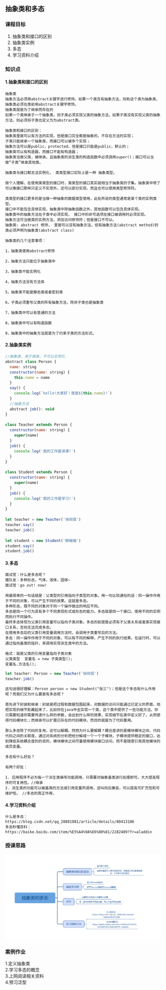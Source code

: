 ## 抽象类和多态

### 课程目标

1. 抽象类和接口的区别
2. 抽象类实例
3. 多态
4. 学习资料介绍

### 知识点

#### 1.抽象类和接口的区别
    抽象类
    抽象方法必须用abstract关键字进行修饰。如果一个类含有抽象方法，则称这个类为抽象类，抽象类必须在类前用abstract关键字修饰。
    抽象类就是为了继承而存在的
    如果一个类继承于一个抽象类，则子类必须实现父类的抽象方法。如果子类没有实现父类的抽象方法，则必须将子类也定义为为abstract类。

    抽象类和接口的区别：
    抽象类里面可以有方法的实现，但是接口完全都是抽象的，不存在方法的实现；
    子类只能继承一个抽象类，而接口可以被多个实现；
    抽象方法可以是public，protected，但是接口只能是public，默认的；
    抽象类可以有构造器，而接口不能有构造器；
    抽象类当做父类，被继承。且抽象类的派生类的构造函数中必须调用super()；接口可以当做“子类”继承其他类。

    抽象类与接口都无法实例化， 类类型接口实际上是一种 抽象类型。

    按个人理解，在使用类类型的接口时，类类型的接口其实就相当于抽象类的子集。抽象类中除了可以像接口那样只定义不实现外，还可以部分实现，而且也可以使用类型修饰符。

    类类型的接口更多的是当做一种抽象的数据类型使用，此处所说的类型通常是某个类的实例类型。
    接口中不能包含具体实现，抽象类中除抽象函数之外，其他函数可以包含具体实现。
    抽象类中的抽象方法在子类中必须实现， 接口中的非可选项在接口被调用时必须实现。
    抽象方法可当做类的实例方法，添加访问修饰符；但是接口不可以。
    抽象类: abstract 修饰， 里面可以没有抽象方法。但有抽象方法(abstract method)的类必须声明为抽象类(abstract class)

    抽象类的几个注意事项：

    1，抽象类使用abstract修饰

    2，抽象方法只能位于抽象类中

    3，抽象类不能实例化

    4，抽象方法没有方法体

    5，抽象类不能是静态类或者密封类

    6，子类必须重写父类的所有抽象方法，除非子类也是抽象类

    7，抽象类中可以有普通的方法

    8，抽象类中可以有构造函数

    9，抽象类中的抽象方法就是为了约束子类的方法形式。


#### 2.抽象类实例
    
```js
//抽象类，用于继承，不可以实例化
abstract class Person {
  name: string
  constructor(name: string) {
    this.name = name
  }
  say() {
    console.log(`hello!大家好！我是${this.name}!`)
  }
  //抽象方法
  abstract job(): void
}

class Teacher extends Person {
  constructor(name: string) {
    super(name)
  }
  job() {
    console.log('我的工作是讲课!')
  }
}

class Student extends Person {
  constructor(name: string) {
    super(name)
  }
  job() {
    console.log('我的工作是学习!')
  }
}

let teacher = new Teacher('徐同保')
teacher.say()
teacher.job()

let student = new Student('韩梅梅')
student.say()
student.job()
```

#### 3.多态  
    面试官：什么是多态呢？
    猪队友：多种形态，气体，液体，固体~
    面试官：go out! now!

    用最简单的一句话就是：父类型的引用指向子类型的对象。用一句比较通俗的话：同一操作作用于不同的对象，可以产生不同的效果。这就是多态。
    多种形态，既不同的对象对于同一个操作做出的响应不同。
    多态是同一个行为具有多个不同表现形式或形态的能力。多态就是同一个接口，使用不同的实例而执行不同操作。
    最终多态体现为父类引用变量可以指向子类对象。多态的前提是必须有子父类关系或者类实现接口关系，否则无法完成多态。
    在使用多态后的父类引用变量调用方法时，会调用子类重写后的方法。
    多态：同一操作作用于不同的对象，可以有不同的解释，产生不同的执行结果。在运行时，可以通过指向基类的指针，来调用实现派生类中的方法。

    格式：就是父类的引用变量指向子类对象
    父类类型  变量名 = new 子类类型();
    变量名.方法名();

```js
let teacher: Person = new Teacher('徐同保')
teacher.job()
```
    这句话很好理解：Person person = new Student("张三")；但是这个多态有什么作用呢？而我们又为什么要是有多态呢？

    首先讲下封装和继承：封装是把过程和数据包围起来，对数据的访问只能通过已定义的界面，他把实现的细节影藏起来了，比如你在java中去实现一个类，这个类中提供了一些功能方法，你只需要知道你需要传递什么样的参数，会达到什么样的效果，实现细节在类中定义好了。从而使得代码模块化；而继承可以扩展已存在的代码模块，而目的就是为了代码重用。

    那么多态除了代码的复用，还可以解耦。然而为什么要解耦？耦合度讲的是模块模块之间，代码代码之间的关联度，通过对系统的分析把他分解成一个一个子模块，子模块提供稳定的接口，达到降低系统耦合度的的目的，模块模块之间尽量使用模块接口访问，而不是随意引用其他模块的成员变量。

    多态有什么好处？

    有两个好处：

    1. 应用程序不必为每一个派生类编写功能调用，只需要对抽象基类进行处理即可。大大提高程序的可复用性。//继承 
    2. 派生类的功能可以被基类的方法或引用变量所调用，这叫向后兼容，可以提高可扩充性和可维护性。 //多态的真正作用，

#### 4.学习资料介绍
    什么是多态：
    https://blog.csdn.net/qq_28081081/article/details/80413186
    多态秒懂百科：
    https://baike.baidu.com/item/%E5%A4%9A%E6%80%81/2282489?fr=aladdin
    
### 授课思路

![](./images/07抽象类和多态.png) 

### 案例作业

1.定义抽象类   
2.学习多态的概念  
3.上网阅读相关资料  
4.预习泛型    

